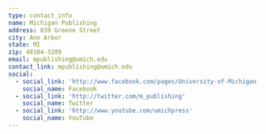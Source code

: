 ```yaml
---
type: contact_info
name: Michigan Publishing
address: 839 Greene Street
city: Ann Arbor
state: MI
zip: 48104-3209
email: mpublishing@umich.edu
contact_link: mpublishing@umich.edu
social:
  - social_link: 'http://www.facebook.com/pages/University-of-Michigan-Press/37383103953'
    social_name: Facebook
  - social_link: 'http://twitter.com/m_publishing'
    social_name: Twitter
  - social_link: 'http://www.youtube.com/umichpress'
    social_name: YouTube
---
```


